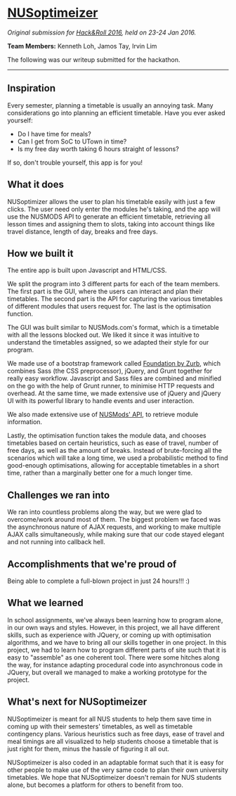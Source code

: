 # [NUSoptimeizer](http://nusoptimeizer.irvinlim.com/)

*Original submission for [Hack&Roll 2016](http://hacknroll.nushackers.org/2016/index.html), held on 23-24 Jan 2016.*

**Team Members:** Kenneth Loh, Jamos Tay, Irvin Lim

The following was our writeup submitted for the hackathon.

----

## Inspiration
Every semester, planning a timetable is usually an annoying task. Many considerations go into planning an efficient timetable. Have you ever asked yourself:

* Do I have time for meals?
* Can I get from SoC to UTown in time?
* Is my free day worth taking 6 hours straight of lessons?

If so, don't trouble yourself, this app is for you!

## What it does
NUSoptimizer allows the user to plan his timetable easily with just a few clicks. The user need only enter the modules he's taking, and the app will use the NUSMODS API to generate an efficient timetable, retrieving all lesson times and assigning them to slots, taking into account things like travel distance, length of day, breaks and free days.

## How we built it

The entire app is built upon Javascript and HTML/CSS.

We split the program into 3 different parts for each of the team members. The first part is the GUI, where the users can interact and plan their timetables. The second part is the API for capturing the various timetables of different modules that users request for. The last is the optimisation function.
 
The GUI was built similar to NUSMods.com's format, which is a timetable with all the lessons blocked out. We liked it since it was intuitive to understand the timetables assigned, so we adapted their style for our program. 

We made use of a bootstrap framework called [Foundation by Zurb](http://foundation.zurb.com), which combines Sass (the CSS preprocessor), jQuery, and Grunt together for really easy workflow. Javascript and Sass files are combined and minified on the go with the help of Grunt runner, to minimise HTTP requests and overhead. At the same time, we made extensive use of jQuery and jQuery UI with its powerful library to handle events and user interaction.
 
We also made extensive use of [NUSMods' API](https://github.com/nusmodifications/nusmods-api), to retrieve module information. 
 
Lastly, the optimisation function takes the module data, and chooses timetables based on certain heuristics, such as ease of travel, number of free days, as well as the amount of breaks. Instead of brute-forcing all the scenarios which will take a long time, we used a probabilistic method to find good-enough optimisations, allowing for acceptable timetables in a short time, rather than a marginally better one for a much longer time.

## Challenges we ran into

We ran into countless problems along the way, but we were glad to overcome/work around most of them. The biggest problem we faced was the asynchronous nature of AJAX requests, and working to make multiple AJAX calls simultaneously, while making sure that our code stayed elegant and not running into callback hell.

## Accomplishments that we're proud of

Being able to complete a full-blown project in just 24 hours!!! :)

## What we learned
In school assignments, we've always been learning how to program alone, in our own ways and styles. However, in this project, we all have different skills, such as experience with JQuery, or coming up with optimisation algorithms, and we have to bring all our skills together in one project. In this project, we had to learn how to program different parts of site such that it is easy to "assemble" as one coherent tool. There were some hitches along the way, for instance adapting procedural code into asynchronous code in JQuery, but overall we managed to make a working prototype for the project. 
 
## What's next for NUSoptimeizer
NUSoptimeizer is meant for all NUS students to help them save time in coming up with their semesters' timetables, as well as timetable contingency plans. Various heuristics such as free days, ease of travel and meal timings are all visualized to help students choose a timetable that is just right for them, minus the hassle of figuring it all out.
 
NUSoptimeizer is also coded in an adaptable format such that it is easy for other people to make use of the very same code to plan their own university timetables. We hope that NUSoptimeizer doesn't remain for NUS students alone, but becomes a platform for others to benefit from too.

## 
